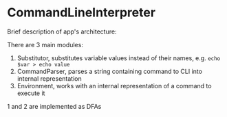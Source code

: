 # CommandLineInterpreter

Brief description of app's architecture:

There are 3 main modules:
1. Substitutor, substitutes variable values instead of their names, e.g. `echo $var > echo value`
2. CommandParser, parses a string containing command to CLI into internal representation
3. Environment, works with an internal representation of a command to execute it

1 and 2 are implemented as DFAs
